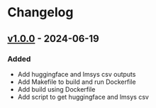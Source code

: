 # Changelog

## [v1.0.0](https://github.com/fboulnois/llm-leaderboard-csv/releases/tag/v1.0.0) - 2024-06-19

### Added

* Add huggingface and lmsys csv outputs
* Add Makefile to build and run Dockerfile
* Add build using Dockerfile
* Add script to get huggingface and lmsys csv
